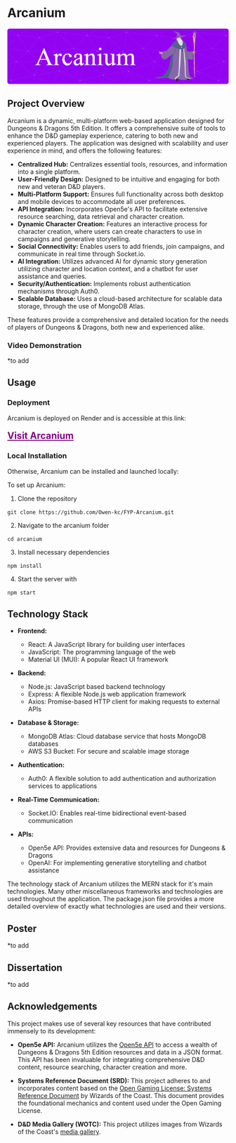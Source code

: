 # Arcanium

![Header Image](./arcanium/src/images/arcanium-header-image.png)


## Project Overview

Arcanium is a dynamic, multi-platform web-based application designed for Dungeons & Dragons 5th Edition. It offers a comprehensive suite of tools to enhance the D&D gameplay experience, catering to both new and experienced players. The application was designed with scalability and user experience in mind, and offers the following features:

- **Centralized Hub:** Centralizes essential tools, resources, and information into a single platform.
- **User-Friendly Design:** Designed to be intuitive and engaging for both new and veteran D&D players.
- **Multi-Platform Support:** Ensures full functionality across both desktop and mobile devices to accommodate all user preferences.
- **API Integration:** Incorporates Open5e's API to facilitate extensive resource searching, data retrieval and character creation.
- **Dynamic Character Creation:** Features an interactive process for character creation, where users can create characters to use in campaigns and generative storytelling.
- **Social Connectivity:** Enables users to add friends, join campaigns, and communicate in real time through Socket.io.
- **AI Integration:** Utilizes advanced AI for dynamic story generation utilizing character and location context, and a chatbot for user assistance and queries.
- **Security/Authentication:** Implements robust authentication mechanisms through Auth0.
- **Scalable Database:** Uses a cloud-based architecture for scalable data storage, through the use of MongoDB Atlas.

These features provide a comprehensive and detailed location for the needs of players of Dungeons & Dragons, both new and experienced alike.

### Video Demonstration
*to add

## Usage

### Deployment

Arcanium is deployed on Render and is accessible at this link:

<h4><a href="https://fyp-arcanium-1.onrender.com/" target="_blank" style="font-size: 1.5em; color: purple;">Visit Arcanium</a></h4>

### Local Installation

Otherwise, Arcanium can be installed and launched locally:

To set up Arcanium:

1. Clone the repository
```
git clone https://github.com/Owen-kc/FYP-Arcanium.git
```

2. Navigate to the arcanium folder

```
cd arcanium
```

3. Install necessary dependencies

```
npm install
```

4. Start the server with
```
npm start
```


## Technology Stack

- **Frontend:**
  - React: A JavaScript library for building user interfaces
  - JavaScript: The programming language of the web
  - Material UI (MUI): A popular React UI framework

- **Backend:**
  - Node.js: JavaScript based backend technology
  - Express: A flexible Node.js web application framework
  - Axios: Promise-based HTTP client for making requests to external APIs

- **Database & Storage:**
  - MongoDB Atlas: Cloud database service that hosts MongoDB databases
  - AWS S3 Bucket: For secure and scalable image storage

- **Authentication:**
  - Auth0: A flexible solution to add authentication and authorization services to applications

- **Real-Time Communication:**
  - Socket.IO: Enables real-time bidirectional event-based communication

- **APIs:**
  - Open5e API: Provides extensive data and resources for Dungeons & Dragons
  - OpenAI: For implementing generative storytelling and chatbot assistance

The technology stack of Arcanium utilizes the MERN stack for it's main technologies. Many other miscellaneous frameworks and technologies are used throughout the application. The package.json file provides a more detailed overview of exactly what technologies are used and their versions.

## Poster
*to add

## Dissertation
*to add

## Acknowledgements

This project makes use of several key resources that have contributed immensely to its development:

- **Open5e API:** Arcanium utilizes the [Open5e API](https://api.open5e.com/) to access a wealth of Dungeons & Dragons 5th Edition resources and data in a JSON format. This API has been invaluable for integrating comprehensive D&D content, resource searching, character creation and more.

- **Systems Reference Document (SRD):** This project adheres to and incorporates content based on the [Open Gaming License: Systems Reference Document](https://dnd.wizards.com/resources/systems-reference-document) by Wizards of the Coast. This document provides the foundational mechanics and content used under the Open Gaming License.

- **D&D Media Gallery (WOTC):** This project utilizes images from Wizards of the Coast's [media gallery](https://dnd.wizards.com/media-gallery). 



